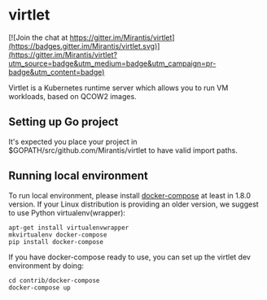 # virtlet

[![Join the chat at https://gitter.im/Mirantis/virtlet](https://badges.gitter.im/Mirantis/virtlet.svg)](https://gitter.im/Mirantis/virtlet?utm_source=badge&utm_medium=badge&utm_campaign=pr-badge&utm_content=badge)

Virtlet is a Kubernetes runtime server which allows you to run VM workloads, based on QCOW2 images.

## Setting up Go project
It's expected you place your project in $GOPATH/src/github.com/Mirantis/virtlet to have valid import paths.

## Running local environment

To run local environment, please install [docker-compose](https://pypi.python.org/pypi/docker-compose)
at least in 1.8.0 version. If your Linux distribution is providing an older version, we suggest to
use Python virtualenv(wrapper):

```
apt-get install virtualenvwrapper
mkvirtualenv docker-compose
pip install docker-compose
```

If you have docker-compose ready to use, you can set up the virtlet dev environment by doing:

```
cd contrib/docker-compose
docker-compose up
```

